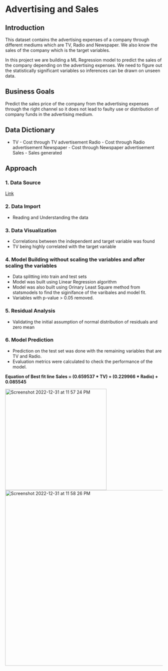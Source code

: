 # Advertising and Sales

## Introduction

This dataset contains the advertising expenses of a company through different mediums which are TV, Radio and Newspaper. We also know the sales of the company which is the target variables. 

In this project we are building a ML Regression model to predict the sales of the company depending on the advertising expenses. We need to figure out the statistically significant variables so inferences can be drawn on unseen data. 

## Business Goals 

Predict the sales price of the company from the advertising expenses through the right channel so it does not lead to faulty use or distribution of company funds in the advertising medium.  

## Data Dictionary 

  * TV - Cost through TV advertisement
Radio - Cost through Radio advertisement
Newspaper - Cost through Newspaper advertisement 
Sales - Sales generated 

## Approach 

### 1. Data Source 
[Link](https://www.kaggle.com/datasets/ashydv/advertising-dataset)

### 2. Data Import 
- Reading and Understanding the data 

### 3. Data Visualization 
- Correlations between the independent and target variable was found 
- TV being highly correlated with the target variable 

### 4. Model Building without scaling the variables and after scaling the variables
- Data splitting into train and test sets 
- Model was built using Linear Regression algorithm 
- Model was also built using Orinary Least Square method from statsmodels to find the siginifance of the varibales and model fit. 
- Variables with p-value > 0.05 removed. 

### 5. Residual Analysis
- Validating the initial assumption of normal distribution of residuals and zero mean

### 6. Model Prediction 
- Prediction on the test set was done with the remaining variables that are TV and Radio. 
- Evaluation metrics were calculated to check the performance of the model. 

**Equation of Best fit line**
**Sales = (0.659537 * TV) + (0.229966 * Radio) + 0.085545**

<img width="324" alt="Screenshot 2022-12-31 at 11 57 24 PM" src="https://user-images.githubusercontent.com/31815562/210152604-0e3f0a64-2c4b-42f2-8449-1493fe13eb30.png">

<img width="562" alt="Screenshot 2022-12-31 at 11 58 26 PM" src="https://user-images.githubusercontent.com/31815562/210152631-657ef890-1e8e-4ba0-90ab-454a9577caeb.png">

